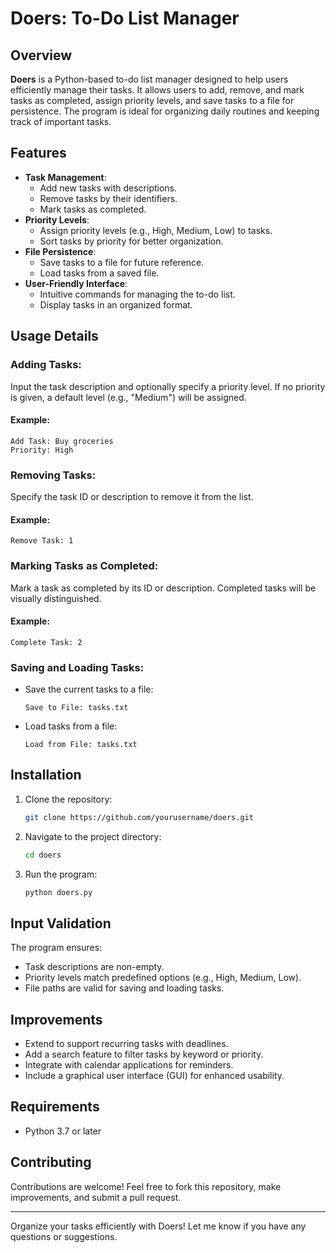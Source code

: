 # Doers: To-Do List Manager

## Overview

**Doers** is a Python-based to-do list manager designed to help users efficiently manage their tasks. It allows users to add, remove, and mark tasks as completed, assign priority levels, and save tasks to a file for persistence. The program is ideal for organizing daily routines and keeping track of important tasks.

## Features

- **Task Management**:
  - Add new tasks with descriptions.
  - Remove tasks by their identifiers.
  - Mark tasks as completed.
- **Priority Levels**:
  - Assign priority levels (e.g., High, Medium, Low) to tasks.
  - Sort tasks by priority for better organization.
- **File Persistence**:
  - Save tasks to a file for future reference.
  - Load tasks from a saved file.
- **User-Friendly Interface**:
  - Intuitive commands for managing the to-do list.
  - Display tasks in an organized format.

## Usage Details

### Adding Tasks:

Input the task description and optionally specify a priority level. If no priority is given, a default level (e.g., "Medium") will be assigned.

#### Example:
```
Add Task: Buy groceries
Priority: High
```

### Removing Tasks:

Specify the task ID or description to remove it from the list.

#### Example:
```
Remove Task: 1
```

### Marking Tasks as Completed:

Mark a task as completed by its ID or description. Completed tasks will be visually distinguished.

#### Example:
```
Complete Task: 2
```

### Saving and Loading Tasks:

- Save the current tasks to a file:
  ```
  Save to File: tasks.txt
  ```
- Load tasks from a file:
  ```
  Load from File: tasks.txt
  ```

## Installation

1. Clone the repository:
   ```bash
   git clone https://github.com/yourusername/doers.git
   ```
2. Navigate to the project directory:
   ```bash
   cd doers
   ```
3. Run the program:
   ```bash
   python doers.py
   ```

## Input Validation

The program ensures:

- Task descriptions are non-empty.
- Priority levels match predefined options (e.g., High, Medium, Low).
- File paths are valid for saving and loading tasks.

## Improvements

- Extend to support recurring tasks with deadlines.
- Add a search feature to filter tasks by keyword or priority.
- Integrate with calendar applications for reminders.
- Include a graphical user interface (GUI) for enhanced usability.

## Requirements

- Python 3.7 or later

## Contributing

Contributions are welcome! Feel free to fork this repository, make improvements, and submit a pull request.

---

Organize your tasks efficiently with Doers! Let me know if you have any questions or suggestions.
